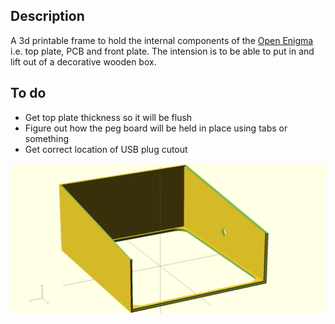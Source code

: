 Description
--------

  A 3d printable frame to hold the internal components of the [Open Enigma](https://www.kickstarter.com/projects/438986934/the-open-enigma-project) i.e. top plate, PCB and front plate.  The intension is to be able to put in and lift out of a decorative wooden box.

To do
--------
*   Get top plate thickness so it will be flush
*   Figure out how the peg board will be held in place using tabs or something
*   Get correct location of USB plug cutout

 ![ScreenShot](https://raw.githubusercontent.com/l0gikG8/OpenEnigma/master/boxes/pictures/internalBox.png)